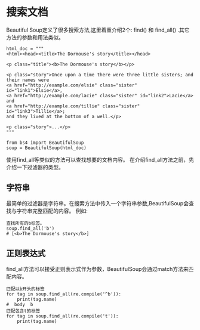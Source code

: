 # 搜索文档
Beautiful Soup定义了很多搜索方法,这里着重介绍2个: find() 和 find_all() .其它方法的参数和用法类似。
```
html_doc = """
<html><head><title>The Dormouse's story</title></head>

<p class="title"><b>The Dormouse's story</b></p>

<p class="story">Once upon a time there were three little sisters; and their names were
<a href="http://example.com/elsie" class="sister" id="link1">Elsie</a>,
<a href="http://example.com/lacie" class="sister" id="link2">Lacie</a> and
<a href="http://example.com/tillie" class="sister" id="link3">Tillie</a>;
and they lived at the bottom of a well.</p>

<p class="story">...</p>
"""

from bs4 import BeautifulSoup
soup = BeautifulSoup(html_doc)
```
使用find_all等类似的方法可以查找想要的文档内容。
在介绍find_all方法之前，先介绍一下过滤器的类型。
## 字符串
最简单的过滤器是字符串。在搜索方法中传入一个字符串参数,BeautifulSoup会查找与字符串完整匹配的内容。
例如:
```
查找所有的b标签。
soup.find_all('b')
# [<b>The Dormouse's story</b>]
```
## 正则表达式
find_all方法可以接受正则表示式作为参数，BeautifulSoup会通过match方法来匹配内容。
```
匹配以b开头的标签
for tag in soup.find_all(re.compile('^b')):
    print(tag.name)
#  body  b
匹配包含t的标签
for tag in soup.find_all(re.compile('t')):
    print(tag.name)
```


